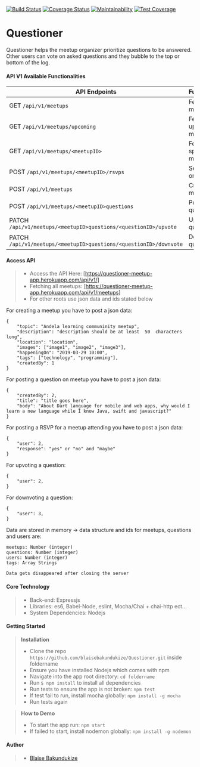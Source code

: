 [![Build Status](https://travis-ci.com/blaisebakundukize/Questioner.svg?branch=develop)](https://travis-ci.com/blaisebakundukize/Questioner) [![Coverage Status](https://coveralls.io/repos/github/blaisebakundukize/Questioner/badge.svg?branch=develop)](https://coveralls.io/github/blaisebakundukize/Questioner?branch=develop) [![Maintainability](https://api.codeclimate.com/v1/badges/71e04ae0c01a3f8adc6f/maintainability)](https://codeclimate.com/github/blaisebakundukize/Questioner/maintainability) [![Test Coverage](https://api.codeclimate.com/v1/badges/71e04ae0c01a3f8adc6f/test_coverage)](https://codeclimate.com/github/blaisebakundukize/Questioner/test_coverage)


# Questioner
Questioner​ helps the meetup organizer prioritize questions to be answered. Other users can vote on asked questions and they bubble to the top or bottom of the log.

#### API V1 Available Functionalities

| API Endpoints | Functionality |
| ---| ---|
| GET `/api/v1/meetups` | Fetch all meetups |
| GET `/api/v1/meetups/upcoming` | Fetch all upcoming meetups |
| GET `/api/v1/meetups/<meetupID>` | Fetch a specific meetup |
| POST `/api/v1/meetups/<meetupID>/rsvps` | Send RSVP on a meetup|
| POST `/api/v1/meetups` | Create a meetup|
| POST `/api/v1/meetups/<meetupID>questions` | Post a question|
| PATCH `/api/v1/meetups/<meetupID>questions/<questionID>/upvote` | Upvote a question|
| PATCH `/api/v1/meetups/<meetupID>questions/<questionID>/downvote` | Downvote a question|

#### Access API

> - Access the API Here: [https://questioner-meetup-app.herokuapp.com/api/v1/]
> - Fetching all meetups: [https://questioner-meetup-app.herokuapp.com/api/v1/meetups]
> - For other roots use json data and ids stated below

For creating a meetup you have to post a json data:

```
{
	"topic": "Andela learning communinity meetup",
	"description": "description should be at least  50  characters long",
	"location": "location",
	"images": ["image1", "image2", "image3"],
	"happeningOn": "2019-03-29 10:00",
	"tags": ["technology", "programming"],
	"createdBy": 1
}
```

For posting a question on meetup you have to post a json data:

```
{
	"createdBy": 2,
	"title": "title goes here",
	"body": "About Dart language for mobile and web apps, why would I learn a new language while I know Java, swift and javascript?"
}
```

For posting a RSVP for a meetup attending you have to post a json data:

```
{
	"user": 2,
	"response": "yes" or "no" and "maybe"
}
```

For upvoting a question:

```
{
	"user": 2,
}
```

For downvoting a question:

```
{
	"user": 3,
}
```

Data are stored in memory -> data structure and ids for meetups, questions and users are:

```
meetups: Number (integer)
questions: Number (integer)
users: Number (integer)
tags: Array Strings

Data gets disappeared after closing the server
```

#### Core Technology
> - Back-end: Expressjs
> - Libraries: es6, Babel-Node, eslint, Mocha/Chai + chai-http ect...
> - System Dependencies: Nodejs

#### Getting Started
> **Installation**
> - Clone the repo `https://github.com/blaisebakundukize/Questioner.git` inside foldername
> - Ensure you have installed Nodejs which comes with npm
> - Navigate into the app root directory: `cd foldername`
> - Run `$ npm install` to install all dependencies
> - Run tests to ensure the app is not broken: `npm test`
> - If test fail to run, install mocha globally: `npm install -g mocha`
> - Run tests again

> **How to Demo**
> - To start the app run: `npm start`
> - If failed to start, install nodemon globally: `npm install -g nodemon`

#### Author
> - [Blaise Bakundukize](https://github.com/blaisebakundukize)

